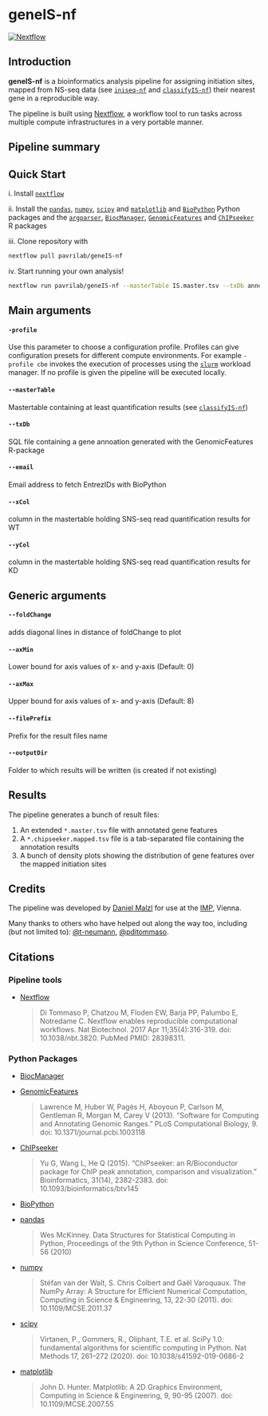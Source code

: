 # geneIS-nf

[![Nextflow](https://img.shields.io/badge/nextflow-%E2%89%A519.10.0-brightgreen.svg)](https://www.nextflow.io/)

## Introduction

**geneIS-nf** is a bioinformatics analysis pipeline for assigning initiation sites, mapped from NS-seq data (see [`iniseq-nf`](https://github.com/pavrilab/inisite-nf) and [`classifyIS-nf`](https://github.com/pavrilab/classifyIS-nf)) their nearest gene in a reproducible way.

The pipeline is built using [Nextflow](https://www.nextflow.io), a workflow tool to run tasks across multiple compute infrastructures in a very portable manner.

## Pipeline summary

## Quick Start

i. Install [`nextflow`](https://nf-co.re/usage/installation)

ii. Install the [`pandas`](https://pandas.pydata.org/docs/index.html), [`numpy`](https://numpy.org/), [`scipy`](https://www.scipy.org/) and [`matplotlib`](https://matplotlib.org/) and [`BioPython`](https://github.com/biopython/biopython) Python packages and the [`argparser`](https://cran.r-project.org/web/packages/argparser/index.html), [`BiocManager`](https://github.com/Bioconductor/BiocManager), [`GenomicFeatures`](http://www.bioconductor.org/packages/release/bioc/html/GenomicFeatures.html) and [`ChIPseeker`](https://bioconductor.org/packages/release/bioc/html/ChIPseeker.html) R packages

iii. Clone repository with 
```bash
nextflow pull pavrilab/geneIS-nf
```

iv. Start running your own analysis!
```bash
nextflow run pavrilab/geneIS-nf --masterTable IS.master.tsv --txDb annotation.sql --email e@mail.com --xCol WT_col --yCol KD_col
```

## Main arguments
#### `-profile`
Use this parameter to choose a configuration profile. Profiles can give configuration presets for different compute environments. For example `-profile cbe` invokes the execution of processes using the [`slurm`](https://slurm.schedmd.com/documentation.html) workload manager. If no profile is given the pipeline will be executed locally.

#### `--masterTable`
Mastertable containing at least quantification results (see [`classifyIS-nf`](https://github.com/pavrilab/classifyIS-nf))

#### `--txDb`
SQL file containing a gene annoation generated with the GenomicFeatures R-package

#### `--email`
Email address to fetch EntrezIDs with BioPython

#### `--xCol`
column in the mastertable holding SNS-seq read quantification results for WT

#### `--yCol`
column in the mastertable holding SNS-seq read quantification results for KD

## Generic arguments
#### `--foldChange`
adds diagonal lines in distance of foldChange to plot

#### `--axMin`
Lower bound for axis values of x- and y-axis (Default: 0)

#### `--axMax`
Upper bound for axis values of x- and y-axis (Default: 8)

#### `--filePrefix`
Prefix for the result files name

#### `--outputDir`
Folder to which results will be written (is created if not existing)

## Results
The pipeline generates a bunch of result files:

1.  An extended `*.master.tsv` file with annotated gene features
2.  A `*.chipseeker.mapped.tsv` file is a tab-separated file containing the annotation results
3.  A bunch of density plots showing the distribution of gene features over the mapped initiation sites

## Credits
The pipeline was developed by [Daniel Malzl](mailto:daniel.malzl@gmx.at) for use at the [IMP](https://www.imp.ac.at/), Vienna.

Many thanks to others who have helped out along the way too, including (but not limited to): [@t-neumann](https://github.com/t-neumann), [@pditommaso](https://github.com/pditommaso).

## Citations
### Pipeline tools
* [Nextflow](https://www.ncbi.nlm.nih.gov/pubmed/28398311/)
  > Di Tommaso P, Chatzou M, Floden EW, Barja PP, Palumbo E, Notredame C. Nextflow enables reproducible computational workflows. Nat Biotechnol. 2017 Apr 11;35(4):316-319. doi: 10.1038/nbt.3820. PubMed PMID: 28398311.
  
### Python Packages
* [BiocManager](https://github.com/Bioconductor/BiocManager)

* [GenomicFeatures](http://www.bioconductor.org/packages/release/bioc/html/GenomicFeatures.html)
  > Lawrence M, Huber W, Pagès H, Aboyoun P, Carlson M, Gentleman R, Morgan M, Carey V (2013). “Software for Computing and Annotating Genomic Ranges.” PLoS Computational Biology, 9. doi: 10.1371/journal.pcbi.1003118
  
* [ChIPseeker](https://bioconductor.org/packages/release/bioc/html/ChIPseeker.html)
  > Yu G, Wang L, He Q (2015). “ChIPseeker: an R/Bioconductor package for ChIP peak annotation, comparison and visualization.” Bioinformatics, 31(14), 2382-2383. doi: 10.1093/bioinformatics/btv145

* [BioPython](https://github.com/biopython/biopython)

* [pandas](https://pandas.pydata.org/docs/index.html)
  > Wes McKinney. Data Structures for Statistical Computing in Python, Proceedings of the 9th Python in Science Conference, 51-56 (2010)
  
* [numpy](https://numpy.org/)
  > Stéfan van der Walt, S. Chris Colbert and Gaël Varoquaux. The NumPy Array: A Structure for Efficient Numerical Computation, Computing in Science & Engineering, 13, 22-30 (2011). doi: 10.1109/MCSE.2011.37

* [scipy](https://www.scipy.org/)
  > Virtanen, P., Gommers, R., Oliphant, T.E. et al. SciPy 1.0: fundamental algorithms for scientific computing in Python. Nat Methods 17, 261–272 (2020). doi: 10.1038/s41592-019-0686-2
  
* [matplotlib](https://matplotlib.org/)
  > John D. Hunter. Matplotlib: A 2D Graphics Environment, Computing in Science & Engineering, 9, 90-95 (2007). doi: 10.1109/MCSE.2007.55
